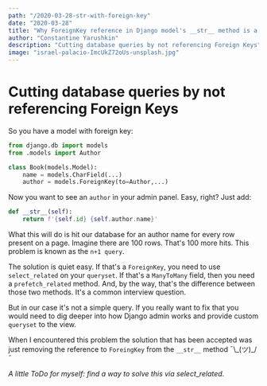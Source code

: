 ```yaml
---
path: "/2020-03-28-str-with-foreign-key"
date: "2020-03-28"
title: "Why ForeignKey reference in Django model's __str__ method is a bad idea"
author: "Constantine Yarushkin"
description: "Cutting database queries by not referencing Foreign Keys"
image: "israel-palacio-ImcUkZ72oUs-unsplash.jpg"
---
```


# Cutting database queries by not referencing Foreign Keys

So you have a model with foreign key:

```python
from django.db import models
from .models import Author

class Book(models.Model):
    name = models.CharField(...)
    author = models.ForeignKey(to=Author,...)
```

Now you want to see an `author` in your admin panel. Easy, right? Just add:

```python
def __str__(self):
    return f'{self.id} {self.author.name}'
```

What this will do is hit our database for an author name for every row present on a page. Imagine there are 100 rows. That's 100 more hits. This problem is known as the `n+1 query`.

The solution is quiet easy. If that's a `ForeignKey`, you need to use `select_related` on your `queryset`. If that's a `ManyToMany` field, then you need a `prefetch_related` method. And, by the way, that's the difference between those two methods. It's a common interview question.

But in our case it's not a simple query. If you really want to fix that you would need to dig deeper into how Django admin works and provide custom `queryset` to the view.

When I encountered this problem the solution that has been accepted was just removing the reference to `ForeingKey` from the `__str__` method ¯\\\_(ツ)\_/¯

_A little ToDo for myself: find a way to solve this via select_\__related_.
